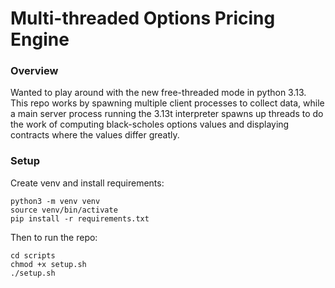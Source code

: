 # Multi-threaded Options Pricing Engine


### Overview
Wanted to play around with the new free-threaded mode in python 3.13. This repo works by spawning
multiple client processes to collect data, while a main server process running the 3.13t
interpreter spawns up threads to do the work of computing black-scholes options values and
displaying contracts where the values differ greatly.


### Setup

Create venv and install requirements:

```
python3 -m venv venv
source venv/bin/activate
pip install -r requirements.txt
```

Then to run the repo:
```
cd scripts
chmod +x setup.sh
./setup.sh
```